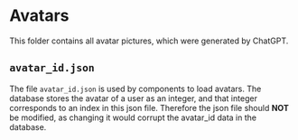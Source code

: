 # Avatars
This folder contains all avatar pictures, which were generated by ChatGPT. 

## `avatar_id.json`
The file `avatar_id.json` is used by components to load avatars. The database stores the avatar of a user as an integer, and that integer corresponds to an index in this json file. Therefore the json file should **NOT** be modified, as changing it would corrupt the avatar_id data in the database.